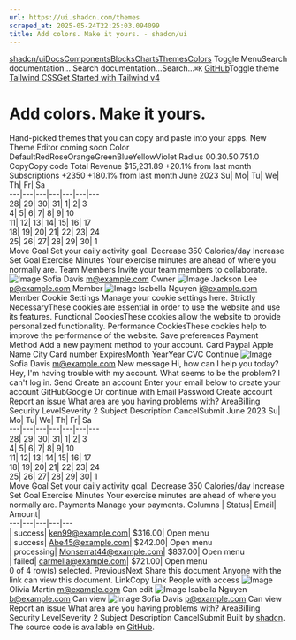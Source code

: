 ```yaml
---
url: https://ui.shadcn.com/themes
scraped_at: 2025-05-24T22:25:03.094099
title: Add colors. Make it yours. - shadcn/ui
---
```


[shadcn/ui](https://ui.shadcn.com/)[Docs](https://ui.shadcn.com/docs/installation)[Components](https://ui.shadcn.com/docs/components)[Blocks](https://ui.shadcn.com/blocks)[Charts](https://ui.shadcn.com/charts)[Themes](https://ui.shadcn.com/themes)[Colors](https://ui.shadcn.com/colors)
Toggle MenuSearch documentation...
Search documentation...Search...`⌘K`
[GitHub](https://github.com/shadcn-ui/ui)Toggle theme
[Tailwind CSSGet Started with Tailwind v4](https://ui.shadcn.com/docs/tailwind-v4)
# Add colors. Make it yours.
Hand-picked themes that you can copy and paste into your apps.
New Theme Editor coming soon
Color
DefaultRedRoseOrangeGreenBlueYellowViolet
Radius
00.30.50.751.0
CopyCopy code
Total Revenue
$15,231.89
+20.1% from last month
Subscriptions
+2350
+180.1% from last month
June 2023
Su| Mo| Tu| We| Th| Fr| Sa  
---|---|---|---|---|---|---  
28| 29| 30| 31| 1| 2| 3  
4| 5| 6| 7| 8| 9| 10  
11| 12| 13| 14| 15| 16| 17  
18| 19| 20| 21| 22| 23| 24  
25| 26| 27| 28| 29| 30| 1  
Move Goal
Set your daily activity goal.
Decrease
350
Calories/day
Increase
Set Goal
Exercise Minutes
Your exercise minutes are ahead of where you normally are.
Team Members
Invite your team members to collaborate.
![Image](https://ui.shadcn.com/avatars/01.png)
Sofia Davis
m@example.com
Owner 
![Image](https://ui.shadcn.com/avatars/02.png)
Jackson Lee
p@example.com
Member 
![Image](https://ui.shadcn.com/avatars/03.png)
Isabella Nguyen
i@example.com
Member 
Cookie Settings
Manage your cookie settings here.
Strictly NecessaryThese cookies are essential in order to use the website and use its features.
Functional CookiesThese cookies allow the website to provide personalized functionality.
Performance CookiesThese cookies help to improve the performance of the website.
Save preferences
Payment Method
Add a new payment method to your account.
Card
Paypal
Apple
Name
City
Card number
ExpiresMonth
YearYear
CVC
Continue
![Image](https://ui.shadcn.com/avatars/01.png)
Sofia Davis
m@example.com
New message
Hi, how can I help you today?
Hey, I'm having trouble with my account.
What seems to be the problem?
I can't log in.
Send
Create an account
Enter your email below to create your account
GitHubGoogle
Or continue with
Email
Password
Create account
Report an issue
What area are you having problems with?
AreaBilling
Security LevelSeverity 2
Subject
Description
CancelSubmit
June 2023
Su| Mo| Tu| We| Th| Fr| Sa  
---|---|---|---|---|---|---  
28| 29| 30| 31| 1| 2| 3  
4| 5| 6| 7| 8| 9| 10  
11| 12| 13| 14| 15| 16| 17  
18| 19| 20| 21| 22| 23| 24  
25| 26| 27| 28| 29| 30| 1  
Move Goal
Set your daily activity goal.
Decrease
350
Calories/day
Increase
Set Goal
Exercise Minutes
Your exercise minutes are ahead of where you normally are.
Payments
Manage your payments.
Columns 
| Status| Email| Amount|   
---|---|---|---|---  
| success| ken99@example.com| $316.00| Open menu  
| success| Abe45@example.com| $242.00| Open menu  
| processing| Monserrat44@example.com| $837.00| Open menu  
| failed| carmella@example.com| $721.00| Open menu  
0 of 4 row(s) selected.
PreviousNext
Share this document
Anyone with the link can view this document.
LinkCopy Link
People with access
![Image](https://ui.shadcn.com/avatars/03.png)
Olivia Martin
m@example.com
Can edit
![Image](https://ui.shadcn.com/avatars/05.png)
Isabella Nguyen
b@example.com
Can view
![Image](https://ui.shadcn.com/avatars/01.png)
Sofia Davis
p@example.com
Can view
Report an issue
What area are you having problems with?
AreaBilling
Security LevelSeverity 2
Subject
Description
CancelSubmit
Built by [shadcn](https://twitter.com/shadcn). The source code is available on [GitHub](https://github.com/shadcn-ui/ui).

